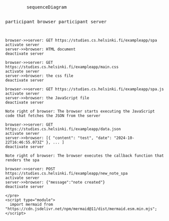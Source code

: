 <!DOCTYPE html>
<html lang="en">
  <body>
    <pre class="mermaid">
        sequenceDiagram

participant browser
participant server

    browser->>server: GET https://studies.cs.helsinki.fi/exampleapp/spa
    activate server
    server->>browser: HTML document
    deactivate server

    browser->>server: GET https://studies.cs.helsinki.fi/exampleapp/main.css
    activate server
    server->>browser: the css file
    deactivate server

    browser->>server: GET https://studies.cs.helsinki.fi/exampleapp/spa.js
    activate server
    server->>browser: the JavaScript file
    deactivate server

    Note right of browser: The browser starts executing the JavaScript code that fetches the JSON from the server

    browser->>server: GET https://studies.cs.helsinki.fi/exampleapp/data.json
    activate server
    server->>browser: [{ "content": "test", "date": "2024-10-22T16:46:55.073Z" }, ... ]
    deactivate server

    Note right of browser: The browser executes the callback function that renders the spa

    browser->>server: POST https://studies.cs.helsinki.fi/exampleapp/new_note_spa
    activate server
    server->>browser: {"message":"note created"}
    deactivate server

    </pre>
    <script type="module">
      import mermaid from "https://cdn.jsdelivr.net/npm/mermaid@11/dist/mermaid.esm.min.mjs";
    </script>

  </body>
</html>
